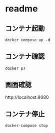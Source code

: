 # readme
## コンテナ起動
```
docker compose up -d
```

## コンテナ確認
```
docker ps
```

## 画面確認
http://localhost:8080

## コンテナ停止
```angular2html
docker-compose stop
```